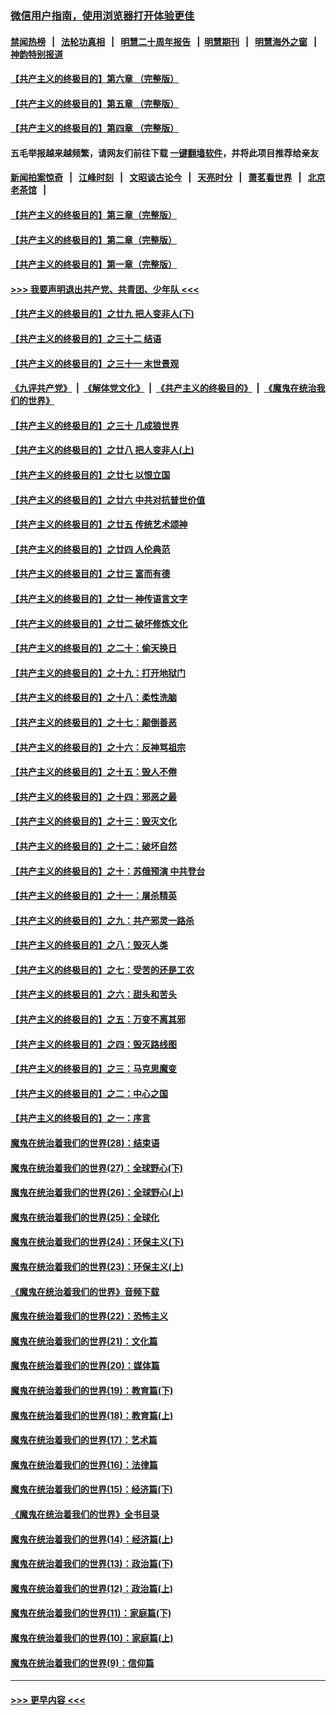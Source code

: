 ### [微信用户指南，使用浏览器打开体验更佳](https://github.com/gfw-breaker/banned-news1/blob/master/indexes/wechat-guide.md?t=0)
#### [禁闻热榜](热点新闻.md?t=0)  &nbsp;&nbsp;|&nbsp;&nbsp; [法轮功真相](https://github.com/gfw-breaker/truth/blob/master/README.md?t=0) &nbsp;&nbsp;|&nbsp;&nbsp; [明慧二十周年报告](https://github.com/gfw-breaker/mh-reports/blob/master/README.md?t=0) &nbsp;&nbsp;|&nbsp;&nbsp;[明慧期刊](https://github.com/gfw-breaker/mh-qikan) &nbsp;&nbsp;|&nbsp;&nbsp; [明慧海外之窗](https://github.com/gfw-breaker/mh-news/blob/master/README.md?t=0) &nbsp;&nbsp;|&nbsp;&nbsp; [神韵特别报道](https://github.com/gfw-breaker/mh-news/blob/master/shenyun.md?t=0)
#### [【共产主义的终极目的】第六章 （完整版）](../pages/nsc422/n11428913.md?t=02030555) 
#### [【共产主义的终极目的】第五章 （完整版）](../pages/nsc422/n11428912.md?t=02030555) 
#### [【共产主义的终极目的】第四章 （完整版）](../pages/nsc422/n11428907.md?t=02030555) 
#### 五毛举报越来越频繁，请网友们前往下载 [一键翻墙软件](https://github.com/gfw-breaker/ssr-accounts)，并将此项目推荐给亲友
#### [新闻拍案惊奇](https://github.com/gfw-breaker/banned-news1/blob/master/pages/link4.md) &nbsp;&nbsp;|&nbsp;&nbsp; [江峰时刻](https://github.com/gfw-breaker/banned-news1/blob/master/pages/link4.md) &nbsp;&nbsp;|&nbsp;&nbsp; [文昭谈古论今](https://github.com/gfw-breaker/banned-news1/blob/master/pages/link4.md) &nbsp;&nbsp;|&nbsp;&nbsp; [天亮时分](https://github.com/gfw-breaker/banned-news1/blob/master/pages/link4.md) &nbsp;&nbsp;|&nbsp;&nbsp; [萧茗看世界](https://github.com/gfw-breaker/banned-news1/blob/master/pages/link4.md) &nbsp;&nbsp;|&nbsp;&nbsp; [北京老茶馆](https://github.com/gfw-breaker/banned-news1/blob/master/pages/link4.md) &nbsp;&nbsp;|&nbsp;&nbsp; 
#### [【共产主义的终极目的】第三章（完整版）](../pages/nsc422/n11428848.md?t=02030555) 
#### [【共产主义的终极目的】第二章（完整版）](../pages/nsc422/n11428831.md?t=02030555) 
#### [【共产主义的终极目的】第一章（完整版）](../pages/nsc422/n11417651.md?t=02030555) 
#### [>>> 我要声明退出共产党、共青团、少年队 <<<](https://github.com/begood0513/goodnews/blob/master/quit/letter.md) 
#### [【共产主义的终极目的】之廿九 把人变非人(下)](../pages/nsc422/n11344140.md?t=02030555) 
#### [【共产主义的终极目的】之三十二 结语](../pages/nsc422/n11360535.md?t=02030555) 
#### [【共产主义的终极目的】之三十一 末世景观](../pages/nsc422/n11351129.md?t=02030555) 
#### [《九评共产党》](https://github.com/begood0513/9ping.md/blob/master/README.md) &nbsp;|&nbsp; [《解体党文化》](../../../../jtdwh.md/blob/master/README.md)  &nbsp;|&nbsp; [《共产主义的终极目的》](../../../../gczydzjmd.md/blob/master/README.md) &nbsp;|&nbsp; [《魔鬼在统治我们的世界》](../../../../mgztzwmdsj.md/blob/master/README.md) 
#### [【共产主义的终极目的】之三十 几成狼世界](../pages/nsc422/n11348280.md?t=02030555) 
#### [【共产主义的终极目的】之廿八 把人变非人(上)](../pages/nsc422/n11340492.md?t=02030555) 
#### [【共产主义的终极目的】之廿七 以恨立国](../pages/nsc422/n11336944.md?t=02030555) 
#### [【共产主义的终极目的】之廿六 中共对抗普世价值](../pages/nsc422/n11324785.md?t=02030555) 
#### [【共产主义的终极目的】之廿五 传统艺术颂神](../pages/nsc422/n11296396.md?t=02030555) 
#### [【共产主义的终极目的】之廿四 人伦典范](../pages/nsc422/n11296397.md?t=02030555) 
#### [【共产主义的终极目的】之廿三 富而有德](../pages/nsc422/n11283598.md?t=02030555) 
#### [【共产主义的终极目的】之廿一 神传语言文字](../pages/nsc422/n11263265.md?t=02030555) 
#### [【共产主义的终极目的】之廿二 破坏修炼文化](../pages/nsc422/n11245728.md?t=02030555) 
#### [【共产主义的终极目的】之二十：偷天换日](../pages/nsc422/n11238846.md?t=02030555) 
#### [【共产主义的终极目的】之十九：打开地狱门](../pages/nsc422/n11206376.md?t=02030555) 
#### [【共产主义的终极目的】之十八：柔性洗脑](../pages/nsc422/n11199994.md?t=02030555) 
#### [【共产主义的终极目的】之十七：颠倒善恶](../pages/nsc422/n11179782.md?t=02030555) 
#### [【共产主义的终极目的】之十六：反神骂祖宗](../pages/nsc422/n11166798.md?t=02030555) 
#### [【共产主义的终极目的】之十五：毁人不倦](../pages/nsc422/n11166792.md?t=02030555) 
#### [【共产主义的终极目的】之十四：邪恶之最](../pages/nsc422/n11150249.md?t=02030555) 
#### [【共产主义的终极目的】之十三：毁灭文化](../pages/nsc422/n11135227.md?t=02030555) 
#### [【共产主义的终极目的】之十二：破坏自然](../pages/nsc422/n11135214.md?t=02030555) 
#### [【共产主义的终极目的】之十：苏俄预演 中共登台](../pages/nsc422/n11118424.md?t=02030555) 
#### [【共产主义的终极目的】之十一：屠杀精英](../pages/nsc422/n11118442.md?t=02030555) 
#### [【共产主义的终极目的】之九：共产邪灵一路杀](../pages/nsc422/n11114139.md?t=02030555) 
#### [【共产主义的终极目的】之八：毁灭人类](../pages/nsc422/n11108503.md?t=02030555) 
#### [【共产主义的终极目的】之七：受苦的还是工农](../pages/nsc422/n11101809.md?t=02030555) 
#### [【共产主义的终极目的】之六：甜头和苦头](../pages/nsc422/n11096971.md?t=02030555) 
#### [【共产主义的终极目的】之五：万变不离其邪](../pages/nsc422/n11091285.md?t=02030555) 
#### [【共产主义的终极目的】之四：毁灭路线图](../pages/nsc422/n11086284.md?t=02030555) 
#### [【共产主义的终极目的】之三：马克思魔变](../pages/nsc422/n11061941.md?t=02030555) 
#### [【共产主义的终极目的】之二：中心之国](../pages/nsc422/n11047728.md?t=02030555) 
#### [【共产主义的终极目的】之一：序言](../pages/nsc422/n11086077.md?t=02030555) 
#### [魔鬼在统治着我们的世界(28)：结束语](../pages/nsc422/n10936246.md?t=02030555) 
#### [魔鬼在统治着我们的世界(27)：全球野心(下)](../pages/nsc422/n10928319.md?t=02030555) 
#### [魔鬼在统治着我们的世界(26)：全球野心(上)](../pages/nsc422/n10900318.md?t=02030555) 
#### [魔鬼在统治着我们的世界(25)：全球化](../pages/nsc422/n10788205.md?t=02030555) 
#### [魔鬼在统治着我们的世界(24)：环保主义(下)](../pages/nsc422/n10695307.md?t=02030555) 
#### [魔鬼在统治着我们的世界(23)：环保主义(上)](../pages/nsc422/n10688613.md?t=02030555) 
#### [《魔鬼在统治着我们的世界》音频下载](../pages/nsc422/n10635553.md?t=02030555) 
#### [魔鬼在统治着我们的世界(22)：恐怖主义](../pages/nsc422/n10614727.md?t=02030555) 
#### [魔鬼在统治着我们的世界(21)：文化篇](../pages/nsc422/n10597706.md?t=02030555) 
#### [魔鬼在统治着我们的世界(20)：媒体篇](../pages/nsc422/n10586579.md?t=02030555) 
#### [魔鬼在统治着我们的世界(19)：教育篇(下)](../pages/nsc422/n10564808.md?t=02030555) 
#### [魔鬼在统治着我们的世界(18)：教育篇(上)](../pages/nsc422/n10526970.md?t=02030555) 
#### [魔鬼在统治着我们的世界(17)：艺术篇](../pages/nsc422/n10499093.md?t=02030555) 
#### [魔鬼在统治着我们的世界(16)：法律篇](../pages/nsc422/n10485969.md?t=02030555) 
#### [魔鬼在统治着我们的世界(15)：经济篇(下)](../pages/nsc422/n10469975.md?t=02030555) 
#### [《魔鬼在统治着我们的世界》全书目录](../pages/nsc422/n10464261.md?t=02030555) 
#### [魔鬼在统治着我们的世界(14)：经济篇(上)](../pages/nsc422/n10457370.md?t=02030555) 
#### [魔鬼在统治着我们的世界(13)：政治篇(下)](../pages/nsc422/n10448270.md?t=02030555) 
#### [魔鬼在统治着我们的世界(12)：政治篇(上)](../pages/nsc422/n10444576.md?t=02030555) 
#### [魔鬼在统治着我们的世界(11)：家庭篇(下)](../pages/nsc422/n10440961.md?t=02030555) 
#### [魔鬼在统治着我们的世界(10)：家庭篇(上)](../pages/nsc422/n10435448.md?t=02030555) 
#### [魔鬼在统治着我们的世界(9)：信仰篇](../pages/nsc422/n10432159.md?t=02030555) 

----
#### [ >>> 更早内容 <<< ](../indexes/nsc422-earlier.md)
